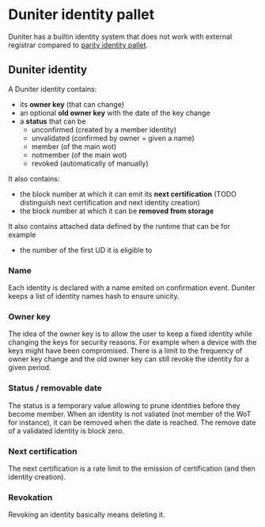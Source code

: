 # Duniter identity pallet

Duniter has a builtin identity system that does not work with external registrar compared to [parity identity pallet](https://github.com/paritytech/substrate/tree/master/frame/identity).

## Duniter identity

A Duniter identity contains:

- its **owner key** (that can change)
- an optional **old owner key** with the date of the key change
- a **status** that can be
  - unconfirmed (created by a member identity)
  - unvalidated (confirmed by owner = given a name)
  - member (of the main wot)
  - notmember (of the main wot)
  - revoked (automatically of manually)

It also contains:

- the block number at which it can emit its **next certification** (TODO distinguish next certification and next identity creation)
- the block number at which it can be **removed from storage**

It also contains attached data defined by the runtime that can be for example

- the number of the first UD it is eligible to

### Name

Each identity is declared with a name emited on confirmation event. Duniter keeps a list of identity names hash to ensure unicity.

### Owner key

The idea of the owner key is to allow the user to keep a fixed identity while changing the keys for security reasons. For example when a device with the keys might have been compromised. There is a limit to the frequency of owner key change and the old owner key can still revoke the identity for a given period.

### Status / removable date

The status is a temporary value allowing to prune identities before they become member. When an identity is not valiated (not member of the WoT for instance), it can be removed when the date is reached. The remove date of a validated identity is block zero.

### Next certification

The next certification is a rate limit to the emission of certification (and then identity creation).

### Revokation

Revoking an identity basically means deleting it.
